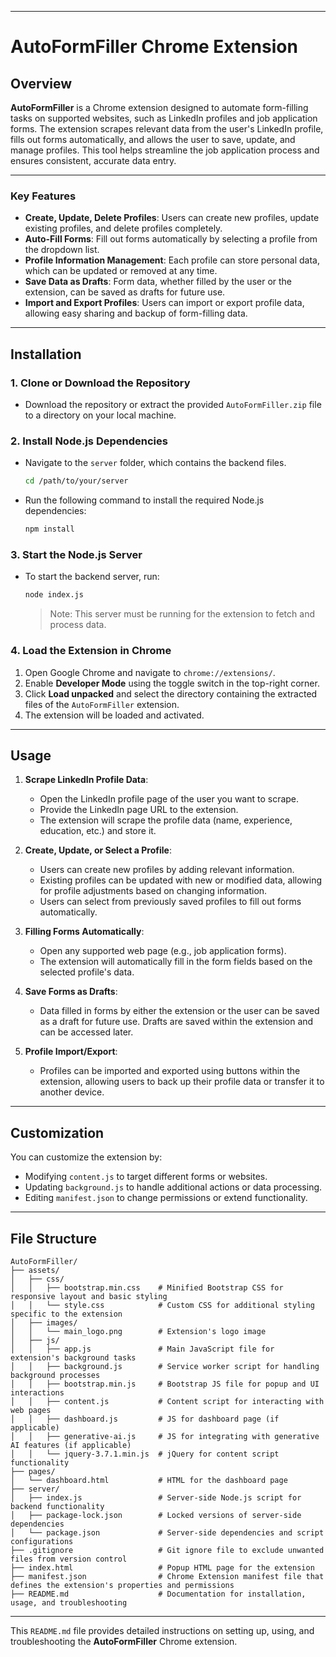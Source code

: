 
---

# **AutoFormFiller Chrome Extension**

## **Overview**

**AutoFormFiller** is a Chrome extension designed to automate form-filling tasks on supported websites, such as LinkedIn profiles and job application forms. The extension scrapes relevant data from the user's LinkedIn profile, fills out forms automatically, and allows the user to save, update, and manage profiles. This tool helps streamline the job application process and ensures consistent, accurate data entry.

---

### Key Features

- **Create, Update, Delete Profiles**: Users can create new profiles, update existing profiles, and delete profiles completely.
- **Auto-Fill Forms**: Fill out forms automatically by selecting a profile from the dropdown list.
- **Profile Information Management**: Each profile can store personal data, which can be updated or removed at any time.
- **Save Data as Drafts**: Form data, whether filled by the user or the extension, can be saved as drafts for future use.
- **Import and Export Profiles**: Users can import or export profile data, allowing easy sharing and backup of form-filling data.

--- 

## **Installation**

### **1. Clone or Download the Repository**
- Download the repository or extract the provided `AutoFormFiller.zip` file to a directory on your local machine.

### **2. Install Node.js Dependencies**
- Navigate to the `server` folder, which contains the backend files.
  ```bash
  cd /path/to/your/server
  ```
- Run the following command to install the required Node.js dependencies:
  ```bash
  npm install
  ```

### **3. Start the Node.js Server**
- To start the backend server, run:
  ```bash
  node index.js
  ```
  > Note: This server must be running for the extension to fetch and process data.

### **4. Load the Extension in Chrome**
1. Open Google Chrome and navigate to `chrome://extensions/`.
2. Enable **Developer Mode** using the toggle switch in the top-right corner.
3. Click **Load unpacked** and select the directory containing the extracted files of the `AutoFormFiller` extension.
4. The extension will be loaded and activated.

---

## **Usage**

1. **Scrape LinkedIn Profile Data**:
   - Open the LinkedIn profile page of the user you want to scrape.
   - Provide the LinkedIn page URL to the extension.
   - The extension will scrape the profile data (name, experience, education, etc.) and store it.

2. **Create, Update, or Select a Profile**:
   - Users can create new profiles by adding relevant information.
   - Existing profiles can be updated with new or modified data, allowing for profile adjustments based on changing information.
   - Users can select from previously saved profiles to fill out forms automatically.

3. **Filling Forms Automatically**:
   - Open any supported web page (e.g., job application forms).
   - The extension will automatically fill in the form fields based on the selected profile's data.

4. **Save Forms as Drafts**:
   - Data filled in forms by either the extension or the user can be saved as a draft for future use. Drafts are saved within the extension and can be accessed later.

5. **Profile Import/Export**:
   - Profiles can be imported and exported using buttons within the extension, allowing users to back up their profile data or transfer it to another device.

---

## **Customization**

You can customize the extension by:
- Modifying `content.js` to target different forms or websites.
- Updating `background.js` to handle additional actions or data processing.
- Editing `manifest.json` to change permissions or extend functionality.

---

## **File Structure**

```
AutoFormFiller/
├── assets/
│   ├── css/
│   │   ├── bootstrap.min.css    # Minified Bootstrap CSS for responsive layout and basic styling
│   │   └── style.css            # Custom CSS for additional styling specific to the extension
│   ├── images/
│   │   └── main_logo.png        # Extension's logo image
│   ├── js/
│   │   ├── app.js               # Main JavaScript file for extension's background tasks
│   │   ├── background.js        # Service worker script for handling background processes
│   │   ├── bootstrap.min.js     # Bootstrap JS file for popup and UI interactions
│   │   ├── content.js           # Content script for interacting with web pages
│   │   ├── dashboard.js         # JS for dashboard page (if applicable)
│   │   ├── generative-ai.js     # JS for integrating with generative AI features (if applicable)
│   │   └── jquery-3.7.1.min.js  # jQuery for content script functionality
├── pages/
│   └── dashboard.html           # HTML for the dashboard page
├── server/
│   ├── index.js                 # Server-side Node.js script for backend functionality
│   ├── package-lock.json        # Locked versions of server-side dependencies
│   └── package.json             # Server-side dependencies and script configurations
├── .gitignore                   # Git ignore file to exclude unwanted files from version control
├── index.html                   # Popup HTML page for the extension
├── manifest.json                # Chrome Extension manifest file that defines the extension's properties and permissions
├── README.md                    # Documentation for installation, usage, and troubleshooting
```

---

This `README.md` file provides detailed instructions on setting up, using, and troubleshooting the **AutoFormFiller** Chrome extension.